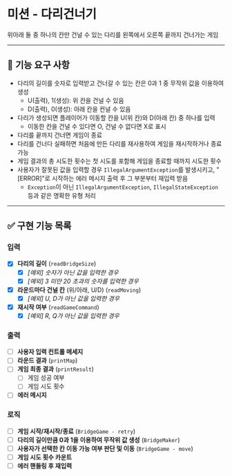 # 미션 - 다리건너기
위아래 둘 중 하나의 칸만 건널 수 있는 다리를 왼쪽에서 오른쪽 끝까지 건너가는 게임

---

## 🚀 기능 요구 사항
- 다리의 길이를 숫자로 입력받고 건너갈 수 있는 칸은 0과 1 중 무작위 값을 이용하여 생성
  - U(출력), 1(생성): 위 칸을 건널 수 있음
  - D(출력), 0(생성): 아래 칸을 컨널 수 있음
- 다리가 생성되면 플레이어가 이동할 칸을 U(위 칸)와 D(아래 칸) 중 하나를 입력
  - 이동한 칸을 건널 수 있다면 O, 건널 수 없다면 X로 표시
- 다리를 끝까지 건너면 게임이 종료
- 다리를 건너다 실패하면 처음에 만든 다리를 재사용하여 게임을 재시작하거나 종료 가능
- 게임 결과의 총 시도한 횟수는 첫 시도를 포함해 게임을 종료할 때까지 시도한 횟수
- 사용자가 잘못된 값을 입력할 경우 `IllegalArgumentException`를 발생시키고, "[ERROR]"로 시작하는 에러 메시지 출력 후 그 부분부터 재입력 받음
  - `Exception`이 아닌 `IllegalArgumentException`, `IllegalStateException` 등과 같은 명확한 유형 처리

---

## ✅ 구현 기능 목록
### 입력
- [x] **다리의 길이** (`readBridgeSize`)
  - [x] _[예외] 숫자가 아닌 값을 입력한 경우_
  - [x] _[예외] 3 미만 20 초과의 숫자를 입력한 경우_
- [x] **라운드마다 건널 칸** (위/아래, U/D) (`readMoving`)
  - [x] _[예외] U, D가 아닌 값을 입력한 경우_
- [x] **재시작 여부** (`readGameCommand`)
  - [x] _[예외] R, Q가 아닌 값을 입력한 경우_

### 출력
- [ ] **사용자 입력 컨트롤 메세지**
- [ ] **라운드 결과** (`printMap`)
- [ ] **게임 최종 결과** (`printResult`)
  - [ ] 게임 성공 여부
  - [ ] 게임 시도 횟수
- [ ] **에러 메시지**

### 로직
- [ ] **게임 시작/재시작/종료** (`BridgeGame - retry`)
- [ ] **다리의 길이만큼 0과 1을 이용하여 무작위 값 생성** (`BridgeMaker`)
- [ ] **사용자가 선택한 칸 이동 가능 여부 판단 및 이동** (`BridgeGame - move`)
- [ ] **게임 시도 횟수 카운트**
- [ ] **에러 핸들링 후 재입력**